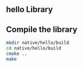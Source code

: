 ## hello Library

## Compile the library

```bash
mkdir native/hello/build
cd native/hello/build
cmake ..
make
```